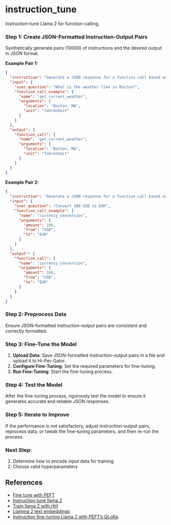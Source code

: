 # instruction_tune
Instruction-tune Llama 2 for function-calling.

### Step 1: Create JSON-Formatted Instruction-Output Pairs
Synthetically generate pairs (10000) of instructions and the desired output in JSON format.

**Example Pair 1:**
```json
{
  "instruction": "Generate a JSON response for a function call based on the user's question and the function call example.",
  "input": {
    "user_question": "What is the weather like in Boston?",
    "function_call_example": {
      "name": "get_current_weather",
      "arguments": {
        "location": "Boston, MA",
        "unit": "fahrenheit"
      }
    }
  },
  "output": {
    "function_call": {
      "name": "get_current_weather",
      "arguments": {
        "location": "Boston, MA",
        "unit": "fahrenheit"
      }
    }
  }
}
```

**Example Pair 2:**
```json
{
  "instruction": "Generate a JSON response for a function call based on the user's question and the function call example.",
  "input": {
    "user_question": "Convert 100 USD to EUR",
    "function_call_example": {
      "name": "currency_conversion",
      "arguments": {
        "amount": 100,
        "from": "USD",
        "to": "EUR"
      }
    }
  },
  "output": {
    "function_call": {
      "name": "currency_conversion",
      "arguments": {
        "amount": 100,
        "from": "USD",
        "to": "EUR"
      }
    }
  }
}
```

### Step 2: Preprocess Data
Ensure JSON-formatted instruction-output pairs are consistent and correctly formatted. 

### Step 3: Fine-Tune the Model
1. **Upload Data**: Save JSON-formatted instruction-output pairs in a file and upload it to Hi-Per-Gator.
2. **Configure Fine-Tuning**: Set the required parameters for fine-tuning.
3. **Run Fine-Tuning**: Start the fine-tuning process.

### Step 4: Test the Model
After the fine-tuning process, rigorously test the model to ensure it generates accurate and reliable JSON responses.

### Step 5: Iterate to Improve
If the performance is not satisfactory, adjust instruction-output pairs, reprocess data, or tweak the fine-tuning parameters, and then re-run the process.

### Next Step:
1. Determine how to encode input data for training
2. Choose valid hyperparameters

## References
- [Fine tune with PEFT](https://huggingface.co/blog/llama2#fine-tuning-with-peft)
- [Instruction tune llama 2](https://www.philschmid.de/instruction-tune-llama-2)
- [Train llama 2 with rlhf](https://www.philschmid.de/instruction-tune-llama-2)
- [Llamma 2 text embeddings](https://medium.com/@liusimao8/using-llama-2-models-for-text-embedding-with-langchain-79183350593d)
- [Instruction fine-tuning Llama 2 with PEFT’s QLoRa](https://medium.com/@ud.chandra/instruction-fine-tuning-llama-2-with-pefts-qlora-method-d6a801ebb19)
